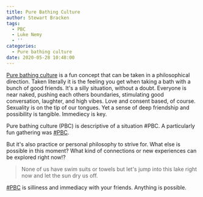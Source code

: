 ```yaml
---
title: Pure Bathing Culture
author: Stewart Bracken
tags:
  - PBC
  - Luke Nemy
  - ''
categories:
  - Pure bathing culture
date: 2020-05-28 10:48:00
---
```

[Pure bathing culture](/categories/Pure-bathing-culture/) is a fun concept that can be taken in a philosophical direction. Taken literally it is the feeling you get when taking a bath with a bunch of good friends. It's a silly situation, without a doubt. Everyone is near naked, pushing each others boundaries, stimulating good conversation, laughter, and high vibes. Love and consent based, of course. Sexuality is on the tip of our tongues. Yet a sense of deep friendship and possibility is tangible. Immediecy is key.

Pure bathing culture (PBC) is descriptive of a situation #PBC. A particularly fun gathering was [#PBC](/tags/PBC/).

But it's also practice or personal philosophy to strive for. What else is possible in this moment? What kind of connections or new experiences can be explored right now!? 

> None of us have swim suits or towels but let's jump into this lake right now and let the sun dry us off. 
    
    
[#PBC](/tags/PBC/) is silliness and immediacy with your friends. Anything is possible.
